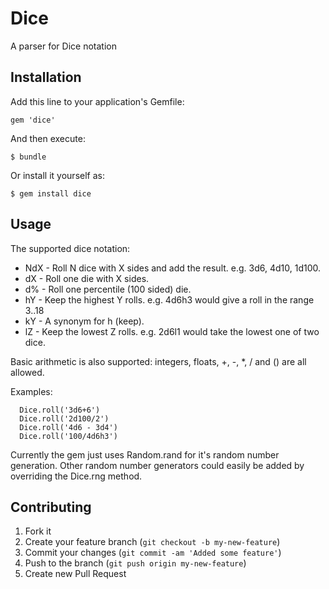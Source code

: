 # Dice

A parser for Dice notation

## Installation

Add this line to your application's Gemfile:

    gem 'dice'

And then execute:

    $ bundle

Or install it yourself as:

    $ gem install dice

## Usage

The supported dice notation:

* NdX - Roll N dice with X sides and add the result. e.g. 3d6, 4d10, 1d100.
* dX  - Roll one die with X sides.
* d%  - Roll one percentile (100 sided) die.
* hY  - Keep the highest Y rolls. e.g. 4d6h3 would give a roll in the range 3..18
* kY  - A synonym for h (keep).
* lZ  - Keep the lowest Z rolls. e.g. 2d6l1 would take the lowest one of two dice.

Basic arithmetic is also supported:
integers, floats, +, -, *, / and () are all allowed.

Examples:
```
  Dice.roll('3d6+6')
  Dice.roll('2d100/2')
  Dice.roll('4d6 - 3d4')
  Dice.roll('100/4d6h3')

```

Currently the gem just uses Random.rand for it's random number generation.
Other random number generators could easily be added by overriding the Dice.rng method.

## Contributing

1. Fork it
2. Create your feature branch (`git checkout -b my-new-feature`)
3. Commit your changes (`git commit -am 'Added some feature'`)
4. Push to the branch (`git push origin my-new-feature`)
5. Create new Pull Request
